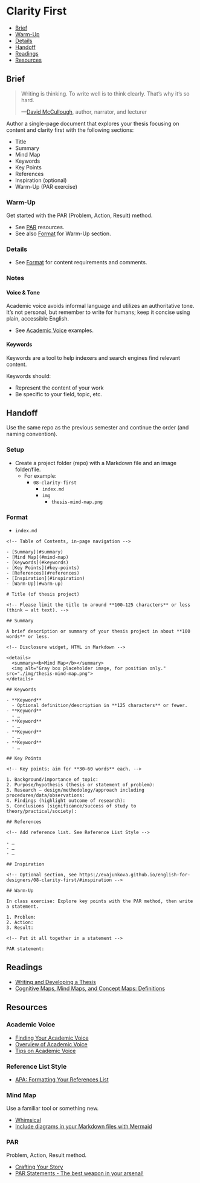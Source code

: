 # Clarity First

- [Brief](#brief)
- [Warm-Up](#warm-up)
- [Details](#details)
- [Handoff](#handoff)
- [Readings](#readings)
- [Resources](#resources)

## Brief

> Writing is thinking. To write well is to think clearly. That’s why it’s so hard.
>
> —[David McCullough](https://en.wikipedia.org/wiki/David_McCullough), author, narrator, and lecturer

Author a single-page document that explores your thesis focusing on content and clarity first with the following sections:

- Title
- Summary
- Mind Map
- Keywords
- Key Points
- References
- Inspiration (optional)
- Warm-Up (PAR exercise)

### Warm-Up

Get started with the PAR (Problem, Action, Result) method.

- See [PAR](#par) resources.
- See also [Format](#format) for Warm-Up section.

### Details

- See [Format](#format) for content requirements and comments.

### Notes

#### Voice & Tone

Academic voice avoids informal language and utilizes an authoritative tone. It’s not personal, but remember to write for humans; keep it concise using plain, accessible English.

- See [Academic Voice](#academic-voice) examples.

#### Keywords

Keywords are a tool to help indexers and search engines find relevant content.

Keywords should:

- Represent the content of your work
- Be specific to your field, topic, etc.

## Handoff

Use the same repo as the previous semester and continue the order (and naming convention).

### Setup

- Create a project folder (repo) with a Markdown file and an image folder/file.
  - For example:
    - `08-clarity-first`
      - `index.md`
      -  `img`
          - `thesis-mind-map.png`

### Format

- `index.md`

```
<!-- Table of Contents, in-page navigation -->

- [Summary](#summary)
- [Mind Map](#mind-map)
- [Keywords](#keywords)
- [Key Points](#key-points)
- [References](#references)
- [Inspiration](#inspiration)
- [Warm-Up](#warm-up)

# Title (of thesis project)

<!-- Please limit the title to around **100–125 characters** or less (think — alt text). -->

## Summary

A brief description or summary of your thesis project in about **100 words** or less.

<!-- Disclosure widget, HTML in Markdown -->

<details>
  <summary><b>Mind Map</b></summary>
  <img alt="Gray box placeholder image, for position only." src="./img/thesis-mind-map.png">
</details>

## Keywords

- **Keyword**
  - Optional definition/description in **125 characters** or fewer.
- **Keyword**
  - …
- **Keyword**
  - …
- **Keyword**
  - …
- **Keyword**
  - …

## Key Points

<!-- Key points; aim for **30–60 words** each. -->

1. Background/importance of topic:
2. Purpose/hypothesis (thesis or statement of problem):
3. Research — design/methodology/approach including procedures/data/observations:
4. Findings (highlight outcome of research):
5. Conclusions (significance/success of study to theory/practical/society):

## References

<!-- Add reference list. See Reference List Style -->

- …
- …
- …

## Inspiration

<!-- Optional section, see https://evajunkova.github.io/english-for-designers/08-clarity-first/#inspiration -->

## Warm-Up

In class exercise: Explore key points with the PAR method, then write a statement.

1. Problem:
2. Action:
3. Result:

<!-- Put it all together in a statement -->

PAR statement:
```

## Readings

- [Writing and Developing a Thesis](https://goinswriter.com/writing-a-thesis-2/)
- [Cognitive Maps, Mind Maps, and Concept Maps: Definitions](https://www.nngroup.com/articles/cognitive-mind-concept/)

## Resources

### Academic Voice

- [Finding Your Academic Voice](https://owl.excelsior.edu/writing-process/finding-your-voice/finding-your-voice-academic-voice/)
- [Overview of Academic Voice](https://writingcenter.uagc.edu/academic-voice)
- [Tips on Academic Voice](https://owl.excelsior.edu/writing-process/finding-your-voice/finding-your-voice-tips-on-academic-voice/)

### Reference List Style

- [APA: Formatting Your References List](https://writingcenter.uagc.edu/format-your-reference-list)

### Mind Map

Use a familiar tool or something new.

- [Whimsical](https://whimsical.com)
- [Include diagrams in your Markdown files with Mermaid](https://github.blog/2022-02-14-include-diagrams-markdown-files-mermaid/)

### PAR

Problem, Action, Result method.

- [Crafting Your Story](https://thegymnasium.com/courses/take5/crafting-your-story)
- [PAR Statements - The best weapon in your arsenal!](http://resumefactor.blogspot.com/2011/09/par-statements-best-weapon-in-your.html)
